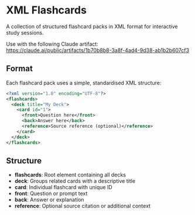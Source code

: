 # XML Flashcards

A collection of structured flashcard packs in XML format for interactive study sessions.

Use with the following Claude artifact: https://claude.ai/public/artifacts/1b70b8b8-3a8f-4ad4-9d38-ab1b2b607cf3

## Format

Each flashcard pack uses a simple, standardised XML structure:

```xml
<?xml version="1.0" encoding="UTF-8"?>
<flashcards>
  <deck title="My Deck">
    <card id="1">
      <front>Question here</front>
      <back>Answer here</back>
      <reference>Source reference (optional)</reference>
    </card>
  </deck>
</flashcards>
```

## Structure

- **flashcards**: Root element containing all decks
- **deck**: Groups related cards with a descriptive title
- **card**: Individual flashcard with unique ID
- **front**: Question or prompt text
- **back**: Answer or explanation
- **reference**: Optional source citation or additional context
